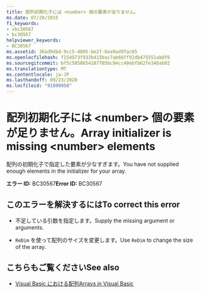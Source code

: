 ```yaml
---
title: 配列初期化子には <number> 個の要素が足りません。
ms.date: 07/20/2015
f1_keywords:
- vbc30567
- bc30567
helpviewer_keywords:
- BC30567
ms.assetid: 36ad9dbd-9cc5-4005-be2f-6ea9ad97ac65
ms.openlocfilehash: f154973f933b415bac7ab66ff92db475551abdf6
ms.sourcegitcommit: bf5c5850654187705bc94cc40ebfb62fe346ab02
ms.translationtype: MT
ms.contentlocale: ja-JP
ms.lasthandoff: 09/23/2020
ms.locfileid: "91099958"
---
```

# <a name="array-initializer-is-missing-number-elements"></a><span data-ttu-id="6ee2d-102">配列初期化子には \<number> 個の要素が足りません。</span><span class="sxs-lookup"><span data-stu-id="6ee2d-102">Array initializer is missing \<number> elements</span></span>

<span data-ttu-id="6ee2d-103">配列の初期化子で指定した要素が少なすぎます。</span><span class="sxs-lookup"><span data-stu-id="6ee2d-103">You have not supplied enough elements in the initializer for your array.</span></span>  
  
 <span data-ttu-id="6ee2d-104">**エラー ID:** BC30567</span><span class="sxs-lookup"><span data-stu-id="6ee2d-104">**Error ID:** BC30567</span></span>  
  
## <a name="to-correct-this-error"></a><span data-ttu-id="6ee2d-105">このエラーを解決するには</span><span class="sxs-lookup"><span data-stu-id="6ee2d-105">To correct this error</span></span>  
  
- <span data-ttu-id="6ee2d-106">不足している引数を指定します。</span><span class="sxs-lookup"><span data-stu-id="6ee2d-106">Supply the missing argument or arguments.</span></span>  
  
- <span data-ttu-id="6ee2d-107">`ReDim` を使って配列のサイズを変更します。</span><span class="sxs-lookup"><span data-stu-id="6ee2d-107">Use `ReDim` to change the size of the array.</span></span>  
  
## <a name="see-also"></a><span data-ttu-id="6ee2d-108">こちらもご覧ください</span><span class="sxs-lookup"><span data-stu-id="6ee2d-108">See also</span></span>

- [<span data-ttu-id="6ee2d-109">Visual Basic における配列</span><span class="sxs-lookup"><span data-stu-id="6ee2d-109">Arrays in Visual Basic</span></span>](../programming-guide/language-features/arrays/index.md)
